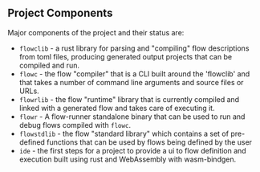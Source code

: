 ## Project Components
Major components of the project and their status are:
* `flowclib` - a rust library for parsing and "compiling" flow descriptions from toml files, producing generated output projects that can be compiled and run.
* `flowc` - the flow "compiler" that is a CLI built around the 'flowclib' and that takes a number of command line arguments and source files or URLs.
* `flowrlib` - the flow "runtime" library that is currently compiled and linked with a generated flow and takes care of executing it.
* `flowr` - A flow-runner standalone binary that can be used to run and debug flows compiled with `flowc`.
* `flowstdlib` - the flow "standard library" which contains a set of pre-defined functions that can be used by flows being defined by the user
* `ide` - the first steps for a project to provide a ui to flow definition and execution built using rust and WebAssembly with wasm-bindgen.